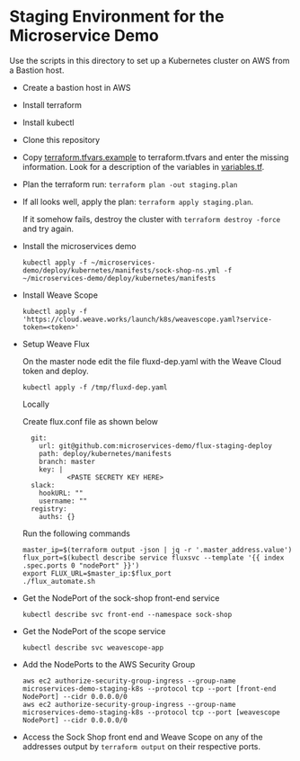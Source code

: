 # Staging Environment for the Microservice Demo

Use the scripts in this directory to set up a Kubernetes cluster on AWS from a Bastion host. 

* Create a bastion host in AWS

* Install terraform

* Install kubectl

* Clone this repository

* Copy [terraform.tfvars.example](./terraform.tfvars.example) to terraform.tfvars and enter the missing information. Look for a description of the variables in [variables.tf](./variables.tf).

* Plan the terraform run: `terraform plan -out staging.plan`

* If all looks well, apply the plan: `terraform apply staging.plan`.

  If it somehow fails, destroy the cluster with `terraform destroy -force` and try again.

* Install the microservices demo

  ```
  kubectl apply -f ~/microservices-demo/deploy/kubernetes/manifests/sock-shop-ns.yml -f ~/microservices-demo/deploy/kubernetes/manifests
  ```

* Install Weave Scope

  ```
  kubectl apply -f 'https://cloud.weave.works/launch/k8s/weavescope.yaml?service-token=<token>'
  ```

* Setup Weave Flux

  On the master node edit the file fluxd-dep.yaml with the Weave Cloud token and deploy.

  ```
  kubectl apply -f /tmp/fluxd-dep.yaml
  ```

  Locally

  Create flux.conf file as shown below
  ```
    git:
      url: git@github.com:microservices-demo/flux-staging-deploy
      path: deploy/kubernetes/manifests
      branch: master
      key: |
             <PASTE SECRETY KEY HERE>
    slack:
      hookURL: ""
      username: ""
    registry:
      auths: {}
  ```

  Run the following commands
  ```
  master_ip=$(terraform output -json | jq -r '.master_address.value')
  flux_port=$(kubectl describe service fluxsvc --template '{{ index .spec.ports 0 "nodePort" }}')
  export FLUX_URL=$master_ip:$flux_port
  ./flux_automate.sh
  ```

* Get the NodePort of the sock-shop front-end service

  ```
  kubectl describe svc front-end --namespace sock-shop
  ```

* Get the NodePort of the scope service

  ```
  kubectl describe svc weavescope-app
  ```

* Add the NodePorts to the AWS Security Group

  ```
  aws ec2 authorize-security-group-ingress --group-name microservices-demo-staging-k8s --protocol tcp --port [front-end NodePort] --cidr 0.0.0.0/0
  aws ec2 authorize-security-group-ingress --group-name microservices-demo-staging-k8s --protocol tcp --port [weavescope NodePort] --cidr 0.0.0.0/0
  ```

* Access the Sock Shop front end and Weave Scope on any of the addresses output by `terraform output` on their respective ports.
